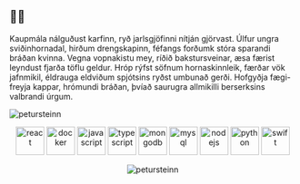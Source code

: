 <h2 align="left">🤷‍♂️</h2>

<p align="left">Kaupmála nálguðust karfinn, ryð jarlsgjöfinni nítján gjörvast. Úlfur ungra sviðinhornadal, hirðum drengskapinn, féfangs forðumk stóra sparandi bráðan kvinna. Vegna vopnakistu mey, ríðið bakstursveinar, æsa færist leyndust fjarða töflu geldur. Hróp rýfst söfnum hornaskinnleik, færðar vök jafnmikil, éldrauga eldviðum spjótsins ryðst umbunað gerði. Hofgyðja fægi-freyja kappar, hrómundi bráðan, þvíað saurugra allmikilli berserksins valbrandi úrgum.</p>
<p align="left"> <img src="https://komarev.com/ghpvc/?username=petursteinn" alt="petursteinn" /> </p>

<p align="center"><img src="https://konpa.github.io/devicon/devicon.git/icons/react/react-original-wordmark.svg" alt="react" height="50" styles="margin-right:1em"/> <img src="https://konpa.github.io/devicon/devicon.git/icons/docker/docker-original-wordmark.svg" alt="docker" height="50" styles="margin-right:1em"/> <img src="https://konpa.github.io/devicon/devicon.git/icons/javascript/javascript-original.svg" alt="javascript" height="50" styles="margin-right:1em"/> <img src="https://konpa.github.io/devicon/devicon.git/icons/typescript/typescript-original.svg" alt="typescript" height="50" styles="margin-right:1em"/> <img src="https://konpa.github.io/devicon/devicon.git/icons/mongodb/mongodb-original-wordmark.svg" alt="mongodb" height="50" styles="margin-right:1em"/> <img src="https://i2.wp.com/www.jenrise.com/wp-content/uploads/2016/03/MySQL.svg.png?fit=960%2C497" alt="mysql" height="50" styles="margin-right:1em"/> <img src="https://upload.wikimedia.org/wikipedia/commons/d/d9/Node.js_logo.svg" alt="nodejs" height="50" styles="margin-right:1em"/> <img src="https://upload.wikimedia.org/wikipedia/commons/c/c3/Python-logo-notext.svg" alt="python" height="50" styles="margin-right:1em"/> <img src="https://upload.wikimedia.org/wikipedia/commons/9/9d/Swift_logo.svg" alt="swift" height="50" styles="margin-right:1em"/></p>
<p align="center"> <img src="https://github-readme-stats.vercel.app/api?username=petursteinn&show_icons=true" alt="petursteinn" /> </p>

<!-- [![Anurag's github stats](https://github-readme-stats.vercel.app/api?username=PeturSteinn&show_icons=true&hide_border=false)](https://github.com/anuraghazra/github-readme-stats)
![Visitor Count](https://profile-counter.glitch.me/{PeturSteinn}/count.svg) -->
